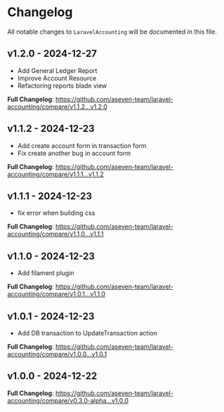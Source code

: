 # Changelog

All notable changes to `LaravelAccounting` will be documented in this file.

## v1.2.0 - 2024-12-27

- Add General Ledger Report
- Improve Account Resource
- Refactoring reports blade view

**Full Changelog**: https://github.com/aseven-team/laravel-accounting/compare/v1.1.2...v1.2.0

## v1.1.2 - 2024-12-23

- Add create account form in transaction form
- Fix create another bug in account form

**Full Changelog**: https://github.com/aseven-team/laravel-accounting/compare/v1.1.1...v1.1.2

## v1.1.1 - 2024-12-23

- fix error when building css

**Full Changelog**: https://github.com/aseven-team/laravel-accounting/compare/v1.1.0...v1.1.1

## v1.1.0 - 2024-12-23

- Add filament plugin

**Full Changelog**: https://github.com/aseven-team/laravel-accounting/compare/v1.0.1...v1.1.0

## v1.0.1 - 2024-12-23

- Add DB transaction to UpdateTransaction action

**Full Changelog**: https://github.com/aseven-team/laravel-accounting/compare/v1.0.0...v1.0.1

## v1.0.0 - 2024-12-22

**Full Changelog**: https://github.com/aseven-team/laravel-accounting/compare/v0.3.0-alpha...v1.0.0
